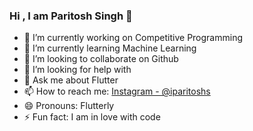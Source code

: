### Hi , I am Paritosh Singh 👋

- 🔭 I’m currently working on Competitive Programming
- 🌱 I’m currently learning Machine Learning
- 👯 I’m looking to collaborate on Github
- 🤔 I’m looking for help with 
- 💬 Ask me about Flutter
- 📫 How to reach me: [Instagram - @iparitoshs](https://www.instagram.com/iparitoshs/)
- 😄 Pronouns: Flutterly
- ⚡ Fun fact: I am in love with code

